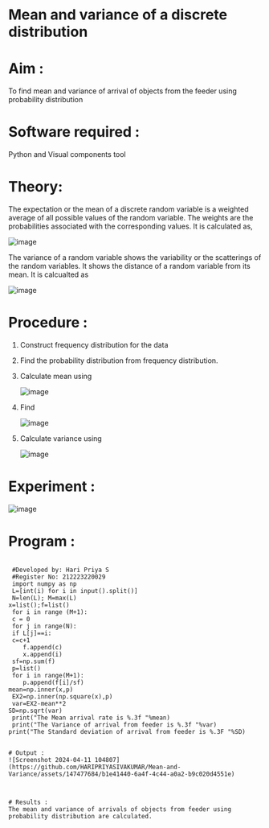 #  Mean and variance of a discrete  distribution


# Aim : 

To find mean and variance of arrival of objects from the feeder using probability distribution


# Software required :  

Python and Visual components tool

# Theory:

The expectation or the mean of a discrete random variable is a weighted average of all possible
values of the random variable. The weights are the probabilities associated with the corresponding values. 
It is calculated as,

![image](https://user-images.githubusercontent.com/103921593/192938463-e34177f4-f188-48a0-bda2-8f6d1d660ed2.png)

The variance of a random variable shows the variability or the scatterings of the random variables.
It shows the distance of a random variable from its mean. It is calcualted as

![image](https://user-images.githubusercontent.com/103921593/192938695-99fedc01-34d5-4d36-84df-5880e766ed0c.png)


# Procedure :

1. Construct frequency distribution for the data

2. Find the  probability distribution from frequency distribution.

3. Calculate mean using 
   
   ![image](https://user-images.githubusercontent.com/103921593/192940431-03b81777-c54d-4286-b4f4-82dfe7666b4c.png)

4. Find  
   
      ![image](https://user-images.githubusercontent.com/103921593/192940255-2d9dd746-6875-4a6d-877b-6da6cdb96ab1.png)

5.  Calculate variance using 
  
      ![image](https://user-images.githubusercontent.com/103921593/192942852-913550a9-fabe-4a55-b956-0487b18bbd97.png)


# Experiment :

![image](https://user-images.githubusercontent.com/103921593/229993174-5b67e57e-3e01-4ac4-9f83-410a932b22bf.png)

# Program :
```

 #Developed by: Hari Priya S
 #Register No: 212223220029
 import numpy as np
 L=[int(i) for i in input().split()]
 N=len(L); M=max(L) 
x=list();f=list()
 for i in range (M+1):
 c = 0
 for j in range(N):
 if L[j]==i:
 c=c+1
    f.append(c)
    x.append(i)
 sf=np.sum(f)
 p=list()
 for i in range(M+1):
    p.append(f[i]/sf) 
mean=np.inner(x,p)
 EX2=np.inner(np.square(x),p)
 var=EX2-mean**2 
SD=np.sqrt(var)
 print("The Mean arrival rate is %.3f "%mean)
 print("The Variance of arrival from feeder is %.3f "%var) 
print("The Standard deviation of arrival from feeder is %.3F "%SD)
 

# Output : 
![Screenshot 2024-04-11 104807](https://github.com/HARIPRIYASIVAKUMAR/Mean-and-Variance/assets/147477684/b1e41440-6a4f-4c44-a0a2-b9c020d4551e)



# Results :
The mean and variance of arrivals of objects from feeder using probability distribution are calculated.

